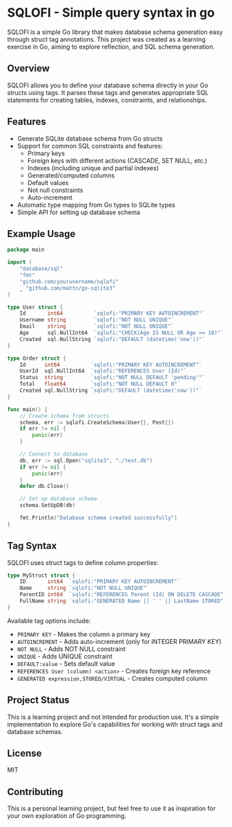 # SQLOFI - Simple query syntax in go

SQLOFI is a simple Go library that makes database schema generation easy through struct tag annotations. This project was created as a learning exercise in Go, aiming to explore reflection, and SQL schema generation.

## Overview

SQLOFI allows you to define your database schema directly in your Go structs using tags. It parses these tags and generates appropriate SQL statements for creating tables, indexes, constraints, and relationships.

## Features

- Generate SQLite database schema from Go structs
- Support for common SQL constraints and features:
  - Primary keys
  - Foreign keys with different actions (CASCADE, SET NULL, etc.)
  - Indexes (including unique and partial indexes)
  - Generated/computed columns
  - Default values
  - Not null constraints
  - Auto-increment
- Automatic type mapping from Go types to SQLite types
- Simple API for setting up database schema

## Example Usage

```go
package main

import (
	"database/sql"
	"fmt"
	"github.com/yourusername/sqlofi"
	_ "github.com/mattn/go-sqlite3"
)

type User struct {
	Id       int64          `sqlofi:"PRIMARY KEY AUTOINCREMENT"`
	Username string         `sqlofi:"NOT NULL UNIQUE"`
	Email    string         `sqlofi:"NOT NULL UNIQUE"`
	Age      sql.NullInt64  `sqlofi:"CHECK(Age IS NULL OR Age >= 18)"`
	Created  sql.NullString `sqlofi:"DEFAULT (datetime('now'))"`
}

type Order struct {
	Id      int64          `sqlofi:"PRIMARY KEY AUTOINCREMENT"`
	UserId  sql.NullInt64  `sqlofi:"REFERENCES User (Id)"`
	Status  string         `sqlofi:"NOT NULL DEFAULT 'pending'"`
	Total   float64        `sqlofi:"NOT NULL DEFAULT 0"`
	Created sql.NullString `sqlofi:"DEFAULT (datetime('now'))"`
}

func main() {
	// Create schema from structs
	schema, err := sqlofi.CreateSchema(User{}, Post{})
	if err != nil {
		panic(err)
	}

	// Connect to database
	db, err := sql.Open("sqlite3", "./test.db")
	if err != nil {
		panic(err)
	}
	defer db.Close()

	// Set up database schema
	schema.SetUpDB(db)

	fmt.Println("Database schema created successfully")
}
```

## Tag Syntax

SQLOFI uses struct tags to define column properties:

```go
type MyStruct struct {
    ID       int64  `sqlofi:"PRIMARY KEY AUTOINCREMENT"`
    Name     string `sqlofi:"NOT NULL UNIQUE"`
    ParentID int64  `sqlofi:"REFERENCES Parent (Id) ON DELETE CASCADE"`
    FullName string `sqlofi:"GENERATED Name || ' ' || LastName STORED"`
}
```

Available tag options include:
- `PRIMARY KEY` - Makes the column a primary key
- `AUTOINCREMENT` - Adds auto-increment (only for INTEGER PRIMARY KEY)
- `NOT NULL` - Adds NOT NULL constraint
- `UNIQUE` - Adds UNIQUE constraint
- `DEFAULT:value` - Sets default value
- `REFERENCES User (column) <action>` - Creates foreign key reference
- `GENERATED expression,STORED/VIRTUAL` - Creates computed column

## Project Status

This is a learning project and not intended for production use. It's a simple implementation to explore Go's capabilities for working with struct tags and database schemas.

## License

MIT

## Contributing

This is a personal learning project, but feel free to use it as inspiration for your own exploration of Go programming.
